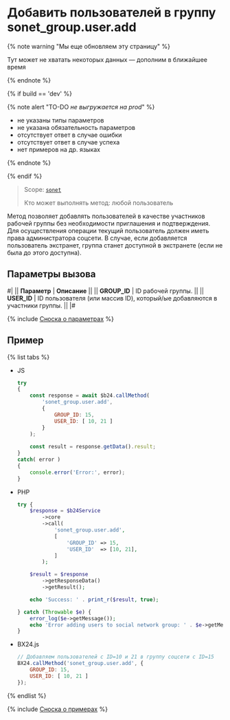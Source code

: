 # Добавить пользователей в группу sonet_group.user.add

{% note warning "Мы еще обновляем эту страницу" %}

Тут может не хватать некоторых данных — дополним в ближайшее время

{% endnote %}

{% if build == 'dev' %}

{% note alert "TO-DO _не выгружается на prod_" %}

- не указаны типы параметров
- не указана обязательность параметров
- отсутствует ответ в случае ошибки
- отсутствует ответ в случае успеха
- нет примеров на др. языках

{% endnote %}

{% endif %}

> Scope: [`sonet`](../../scopes/permissions.md)
>
> Кто может выполнять метод: любой пользователь

Метод позволяет добавлять пользователей в качестве участников рабочей группы без необходимости приглашения и подтверждения. Для осуществления операции текущий пользователь должен иметь права администратора соцсети. В случае, если добавляется пользователь экстранет, группа станет доступной в экстранете (если не была до этого доступна).

## Параметры вызова

#|
|| **Параметр** | **Описание** ||
|| **GROUP_ID** | ID рабочей группы. ||
|| **USER_ID** | ID пользователя (или массив ID), который/ые добавляются в участники группы. ||
|#

{% include [Сноска о параметрах](../../../_includes/required.md) %}

## Пример

{% list tabs %}

- JS


    ```js
    try
    {
    	const response = await $b24.callMethod(
    		'sonet_group.user.add',
    		{
    			GROUP_ID: 15,
    			USER_ID: [ 10, 21 ]
    		}
    	);
    	
    	const result = response.getData().result;
    }
    catch( error )
    {
    	console.error('Error:', error);
    }
    ```

- PHP


    ```php
    try {
        $response = $b24Service
            ->core
            ->call(
                'sonet_group.user.add',
                [
                    'GROUP_ID' => 15,
                    'USER_ID'  => [10, 21],
                ]
            );
    
        $result = $response
            ->getResponseData()
            ->getResult();
    
        echo 'Success: ' . print_r($result, true);
    
    } catch (Throwable $e) {
        error_log($e->getMessage());
        echo 'Error adding users to social network group: ' . $e->getMessage();
    }
    ```

- BX24.js

    ```js
    // Добавляем пользователей с ID=10 и 21 в группу соцсети с ID=15
    BX24.callMethod('sonet_group.user.add', {
        GROUP_ID: 15,
        USER_ID: [ 10, 21 ]
    });
    ```

{% endlist %}


{% include [Сноска о примерах](../../../_includes/examples.md) %}